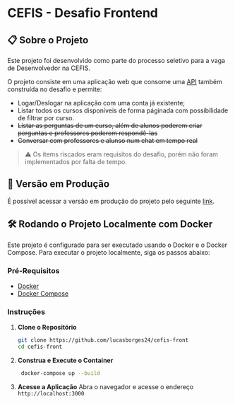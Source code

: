 # CEFIS - Desafio Frontend

## 📋 Sobre o Projeto

Este projeto foi desenvolvido como parte do processo seletivo para a vaga de Desenvolvedor na CEFIS.

O projeto consiste em uma aplicação web que consome uma [API](https://github.com/lucasborges24/cefis) também construída no desafio e permite:

- Logar/Deslogar na aplicação com uma conta já existente;
- Listar todos os cursos disponíveis de forma páginada com possibilidade de filtrar por curso.
- ~~Listar as perguntas de um curso, além de alunos poderem criar perguntas e professores poderem respondê-las~~
- ~~Conversar com professores e alunso num chat em tempo real~~

> ⚠️ Os items riscados eram requisitos do desafio, porém não foram implementados por falta de tempo.

## 🚀 Versão em Produção

É possível acessar a versão em produção do projeto pelo seguinte [link](https://cefis-front.vercel.app/).

## 🛠️ Rodando o Projeto Localmente com Docker

Este projeto é configurado para ser executado usando o Docker e o Docker Compose. Para executar o projeto localmente, siga os passos abaixo:

### Pré-Requisitos

- [Docker](https://www.docker.com/get-started)
- [Docker Compose](https://docs.docker.com/compose/install/)

### Instruções

1. **Clone o Repositório**

   ```sh
   git clone https://github.com/lucasborges24/cefis-front
   cd cefis-front
   ```

2. **Construa e Execute o Container**

   ```sh
    docker-compose up --build
   ```

3. **Acesse a Aplicação**
   Abra o navegador e acesse o endereço `http://localhost:3000`
